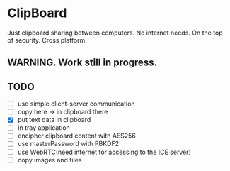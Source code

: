 # ClipBoard
Just clipboard sharing between computers. No internet needs. On the top of security. Cross platform.

## WARNING. Work still in progress.

## TODO
- [ ] use simple client-server communication
- [ ] copy here -> in clipboard there
- [x] put text data in clipboard
- [ ] in tray application
- [ ] encipher clipboard content with AES256
- [ ] use masterPassword with PBKDF2
- [ ] use WebRTC(need internet for accessing to the ICE server)
- [ ] copy images and files
